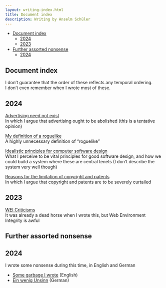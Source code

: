 ```yaml
---
layout: writing-index.html
title: Document index
description: Writing by Anselm Schüler
---
```


<div id="left-comment">

- [Document index](#document-index)
  - [2024](#2024)
  - [2023](#2023)
- [Further assorted nonsense](#further-assorted-nonsense)
  - [2024](#2024-1)

</div>

<article id="main-content">

# Document index

I don’t guarantee that the order of these reflects any temporal ordering.  
I don’t even remember when I wrote most of these.

## 2024

[Advertising need not exist](/writing/2024-advertising)  
In which I argue that advertising ought to be abolished (this is a tentative opinion)

[My definition of a roguelike](/writing/2024-roguelike)  
A highly unnecessary definition of <q>roguelike</q>

[Idealistic principles for computer software design](/writing/2024-design)  
What I perceive to be vital principles for good software design,
and how we could build a system where these are central tenets
(I don’t describe the system very well though)

[Reasons for the limitation of copyright and patents](/writing/2024-copyright)  
In which I argue that copyright and patents are to be severely curtailed

## 2023

[WEI Criticisms](/writing/2023-wei)  
It was already a dead horse when I wrote this, but Web Environment Integrity is awful

# Further assorted nonsense

## 2024

I wrote some nonsense during this time, in English and German
- [Some garbage I wrote](/writing/2024-garbage) (English)
- [Ein wenig Unsinn](/writing/2024-muell) (German)

</article>
